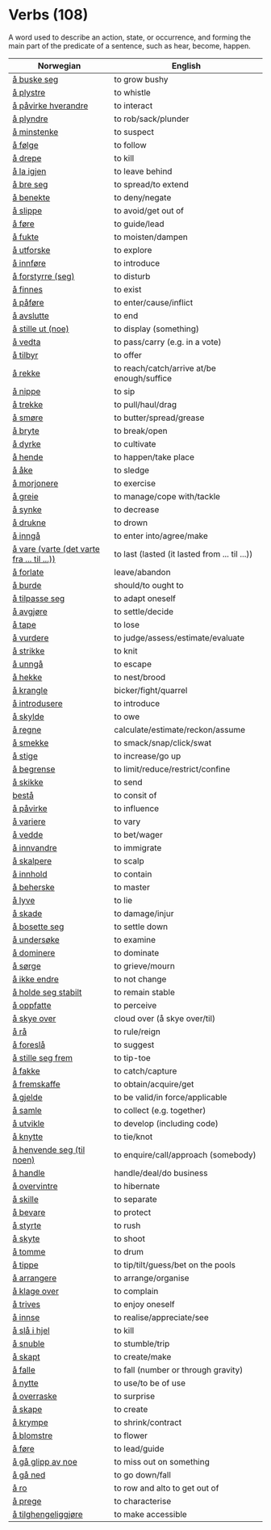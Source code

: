 # Verbs (108)

A word used to describe an action, state, or occurrence, and forming the main part of the predicate of a sentence, such as hear, become, happen.

| Norwegian | English |
| --- | --- |
| [å buske seg](https://www.ordnett.no/search?language=no&phrase=å%20buske%20seg) | to grow bushy |
| [å plystre](https://www.ordnett.no/search?language=no&phrase=å%20plystre) | to whistle |
| [å påvirke hverandre](https://www.ordnett.no/search?language=no&phrase=å%20påvirke%20hverandre) | to interact |
| [å plyndre](https://www.ordnett.no/search?language=no&phrase=å%20plyndre) | to rob/sack/plunder |
| [å minstenke](https://www.ordnett.no/search?language=no&phrase=å%20minstenke) | to suspect |
| [å følge](https://www.ordnett.no/search?language=no&phrase=å%20følge) | to follow |
| [å drepe](https://www.ordnett.no/search?language=no&phrase=å%20drepe) | to kill |
| [å la igjen](https://www.ordnett.no/search?language=no&phrase=å%20la%20igjen) | to leave behind |
| [å bre seg](https://www.ordnett.no/search?language=no&phrase=å%20bre%20seg) | to spread/to extend |
| [å benekte](https://www.ordnett.no/search?language=no&phrase=å%20benekte) | to deny/negate |
| [å slippe](https://www.ordnett.no/search?language=no&phrase=å%20slippe) | to avoid/get out of |
| [å føre](https://www.ordnett.no/search?language=no&phrase=å%20føre) | to guide/lead |
| [å fukte](https://www.ordnett.no/search?language=no&phrase=å%20fukte) | to moisten/dampen |
| [å utforske](https://www.ordnett.no/search?language=no&phrase=å%20utforske) | to explore |
| [å innføre](https://www.ordnett.no/search?language=no&phrase=å%20innføre) | to introduce |
| [å forstyrre (seg)](https://www.ordnett.no/search?language=no&phrase=å%20forstyrre%20(seg)) | to disturb |
| [å finnes](https://www.ordnett.no/search?language=no&phrase=å%20finnes) | to exist |
| [å påføre](https://www.ordnett.no/search?language=no&phrase=å%20påføre) | to enter/cause/inflict |
| [å avslutte](https://www.ordnett.no/search?language=no&phrase=å%20avslutte) | to end |
| [å stille ut (noe)](https://www.ordnett.no/search?language=no&phrase=å%20stille%20ut%20(noe)) | to display (something) |
| [å vedta](https://www.ordnett.no/search?language=no&phrase=å%20vedta) | to pass/carry (e.g. in a vote) |
| [å tilbyr](https://www.ordnett.no/search?language=no&phrase=å%20tilbyr) | to offer |
| [å rekke](https://www.ordnett.no/search?language=no&phrase=å%20rekke) | to reach/catch/arrive at/be enough/suffice |
| [å nippe](https://www.ordnett.no/search?language=no&phrase=å%20nippe) | to sip |
| [å trekke](https://www.ordnett.no/search?language=no&phrase=å%20trekke) | to pull/haul/drag |
| [å smøre](https://www.ordnett.no/search?language=no&phrase=å%20smøre) | to butter/spread/grease |
| [å bryte](https://www.ordnett.no/search?language=no&phrase=å%20bryte) | to break/open |
| [å dyrke](https://www.ordnett.no/search?language=no&phrase=å%20dyrke) | to cultivate |
| [å hende](https://www.ordnett.no/search?language=no&phrase=å%20hende) | to happen/take place |
| [å åke](https://www.ordnett.no/search?language=no&phrase=å%20åke) | to sledge |
| [å morjonere](https://www.ordnett.no/search?language=no&phrase=å%20morjonere) | to exercise |
| [å greie](https://www.ordnett.no/search?language=no&phrase=å%20greie) | to manage/cope with/tackle |
| [å synke](https://www.ordnett.no/search?language=no&phrase=å%20synke) | to decrease |
| [å drukne](https://www.ordnett.no/search?language=no&phrase=å%20drukne) | to drown |
| [å inngå](https://www.ordnett.no/search?language=no&phrase=å%20inngå) | to enter into/agree/make |
| [å vare (varte (det varte fra ... til ...))](https://www.ordnett.no/search?language=no&phrase=å%20vare%20(varte%20(det%20varte%20fra%20...%20til%20...))) | to last (lasted (it lasted from ... til ...)) |
| [å forlate](https://www.ordnett.no/search?language=no&phrase=å%20forlate) | leave/abandon |
| [å burde](https://www.ordnett.no/search?language=no&phrase=å%20burde) | should/to ought to |
| [å tilpasse seg](https://www.ordnett.no/search?language=no&phrase=å%20tilpasse%20seg) | to adapt oneself |
| [å avgjøre](https://www.ordnett.no/search?language=no&phrase=å%20avgjøre) | to settle/decide |
| [å tape](https://www.ordnett.no/search?language=no&phrase=å%20tape) | to lose |
| [å vurdere](https://www.ordnett.no/search?language=no&phrase=å%20vurdere) | to judge/assess/estimate/evaluate |
| [å strikke](https://www.ordnett.no/search?language=no&phrase=å%20strikke) | to knit |
| [å unngå](https://www.ordnett.no/search?language=no&phrase=å%20unngå) | to escape |
| [å hekke](https://www.ordnett.no/search?language=no&phrase=å%20hekke) | to nest/brood |
| [å krangle](https://www.ordnett.no/search?language=no&phrase=å%20krangle) | bicker/fight/quarrel |
| [å introdusere](https://www.ordnett.no/search?language=no&phrase=å%20introdusere) | to introduce |
| [å skylde](https://www.ordnett.no/search?language=no&phrase=å%20skylde) | to owe |
| [å regne](https://www.ordnett.no/search?language=no&phrase=å%20regne) | calculate/estimate/reckon/assume |
| [å smekke](https://www.ordnett.no/search?language=no&phrase=å%20smekke) | to smack/snap/click/swat |
| [å stige](https://www.ordnett.no/search?language=no&phrase=å%20stige) | to increase/go up |
| [å begrense](https://www.ordnett.no/search?language=no&phrase=å%20begrense) | to limit/reduce/restrict/confine |
| [å skikke](https://www.ordnett.no/search?language=no&phrase=å%20skikke) | to send |
| [bestå](https://www.ordnett.no/search?language=no&phrase=bestå) | to consit of |
| [å påvirke](https://www.ordnett.no/search?language=no&phrase=å%20påvirke) | to influence |
| [å variere](https://www.ordnett.no/search?language=no&phrase=å%20variere) | to vary |
| [å vedde](https://www.ordnett.no/search?language=no&phrase=å%20vedde) | to bet/wager |
| [å innvandre](https://www.ordnett.no/search?language=no&phrase=å%20innvandre) | to immigrate |
| [å skalpere](https://www.ordnett.no/search?language=no&phrase=å%20skalpere) | to scalp |
| [å innhold](https://www.ordnett.no/search?language=no&phrase=å%20innhold) | to contain |
| [å beherske](https://www.ordnett.no/search?language=no&phrase=å%20beherske) | to master |
| [å lyve](https://www.ordnett.no/search?language=no&phrase=å%20lyve) | to lie |
| [å skade](https://www.ordnett.no/search?language=no&phrase=å%20skade) | to damage/injur |
| [å bosette seg](https://www.ordnett.no/search?language=no&phrase=å%20bosette%20seg) | to settle down |
| [å undersøke](https://www.ordnett.no/search?language=no&phrase=å%20undersøke) | to examine |
| [å dominere](https://www.ordnett.no/search?language=no&phrase=å%20dominere) | to dominate |
| [å sørge](https://www.ordnett.no/search?language=no&phrase=å%20sørge) | to grieve/mourn |
| [å ikke endre](https://www.ordnett.no/search?language=no&phrase=å%20ikke%20endre) | to not change |
| [å holde seg stabilt](https://www.ordnett.no/search?language=no&phrase=å%20holde%20seg%20stabilt) | to remain stable |
| [å oppfatte](https://www.ordnett.no/search?language=no&phrase=å%20oppfatte) | to perceive |
| [å skye over](https://www.ordnett.no/search?language=no&phrase=å%20skye%20over) | cloud over (å skye over/til) |
| [å rå](https://www.ordnett.no/search?language=no&phrase=å%20rå) | to rule/reign |
| [å foreslå](https://www.ordnett.no/search?language=no&phrase=å%20foreslå) | to suggest |
| [å stille seg frem](https://www.ordnett.no/search?language=no&phrase=å%20stille%20seg%20frem) | to tip-toe |
| [å fakke](https://www.ordnett.no/search?language=no&phrase=å%20fakke) | to catch/capture |
| [å fremskaffe](https://www.ordnett.no/search?language=no&phrase=å%20fremskaffe) | to obtain/acquire/get |
| [å gjelde](https://www.ordnett.no/search?language=no&phrase=å%20gjelde) | to be valid/in force/applicable |
| [å samle](https://www.ordnett.no/search?language=no&phrase=å%20samle) | to collect (e.g. together) |
| [å utvikle](https://www.ordnett.no/search?language=no&phrase=å%20utvikle) | to develop (including code) |
| [å knytte](https://www.ordnett.no/search?language=no&phrase=å%20knytte) | to tie/knot |
| [å henvende seg (til noen)](https://www.ordnett.no/search?language=no&phrase=å%20henvende%20seg%20(til%20noen)) | to enquire/call/approach (somebody) |
| [å handle](https://www.ordnett.no/search?language=no&phrase=å%20handle) | handle/deal/do business |
| [å overvintre](https://www.ordnett.no/search?language=no&phrase=å%20overvintre) | to hibernate |
| [å skille](https://www.ordnett.no/search?language=no&phrase=å%20skille) | to separate |
| [å bevare](https://www.ordnett.no/search?language=no&phrase=å%20bevare) | to protect |
| [å styrte](https://www.ordnett.no/search?language=no&phrase=å%20styrte) | to rush |
| [å skyte](https://www.ordnett.no/search?language=no&phrase=å%20skyte) | to shoot |
| [å tomme](https://www.ordnett.no/search?language=no&phrase=å%20tomme) | to drum |
| [å tippe](https://www.ordnett.no/search?language=no&phrase=å%20tippe) | to tip/tilt/guess/bet on the pools |
| [å arrangere](https://www.ordnett.no/search?language=no&phrase=å%20arrangere) | to arrange/organise |
| [å klage over](https://www.ordnett.no/search?language=no&phrase=å%20klage%20over) | to complain |
| [å trives](https://www.ordnett.no/search?language=no&phrase=å%20trives) | to enjoy oneself |
| [å innse](https://www.ordnett.no/search?language=no&phrase=å%20innse) | to realise/appreciate/see |
| [å slå i hjel](https://www.ordnett.no/search?language=no&phrase=å%20slå%20i%20hjel) | to kill |
| [å snuble](https://www.ordnett.no/search?language=no&phrase=å%20snuble) | to stumble/trip |
| [å skapt](https://www.ordnett.no/search?language=no&phrase=å%20skapt) | to create/make |
| [å falle](https://www.ordnett.no/search?language=no&phrase=å%20falle) | to fall (number or through gravity) |
| [å nytte](https://www.ordnett.no/search?language=no&phrase=å%20nytte) | to use/to be of use |
| [å overraske](https://www.ordnett.no/search?language=no&phrase=å%20overraske) | to surprise |
| [å skape](https://www.ordnett.no/search?language=no&phrase=å%20skape) | to create |
| [å krympe](https://www.ordnett.no/search?language=no&phrase=å%20krympe) | to shrink/contract |
| [å blomstre](https://www.ordnett.no/search?language=no&phrase=å%20blomstre) | to flower |
| [å føre](https://www.ordnett.no/search?language=no&phrase=å%20føre) | to lead/guide |
| [å gå glipp av noe](https://www.ordnett.no/search?language=no&phrase=å%20gå%20glipp%20av%20noe) | to miss out on something |
| [å gå ned](https://www.ordnett.no/search?language=no&phrase=å%20gå%20ned) | to go down/fall |
| [å ro](https://www.ordnett.no/search?language=no&phrase=å%20ro) | to row and alto to get out of |
| [å prege](https://www.ordnett.no/search?language=no&phrase=å%20prege) | to characterise |
| [å tilghengeliggjøre](https://www.ordnett.no/search?language=no&phrase=å%20tilghengeliggjøre) | to make accessible |

